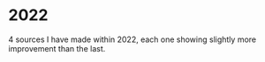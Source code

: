 # 2022
4 sources I have made within 2022, each one showing slightly more improvement than the last.

